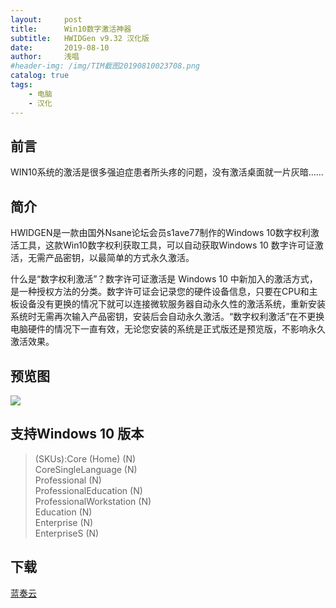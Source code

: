```yaml
---
layout:     post
title:      Win10数字激活神器
subtitle:   HWIDGen v9.32 汉化版
date:       2019-08-10
author:     浅唱
#header-img: /img/TIM截图20190810023708.png
catalog: true
tags:
    - 电脑
    - 汉化
---
```


## 前言
WIN10系统的激活是很多强迫症患者所头疼的问题，没有激活桌面就一片灰暗……

## 简介
HWIDGEN是一款由国外Nsane论坛会员s1ave77制作的Windows 10数字权利激活工具，这款Win10数字权利获取工具，可以自动获取Windows 10 数字许可证激活，无需产品密钥，以最简单的方式永久激活。 

什么是“数字权利激活”？数字许可证激活是 Windows 10 中新加入的激活方式，是一种授权方法的分类。数字许可证会记录您的硬件设备信息，只要在CPU和主板设备没有更换的情况下就可以连接微软服务器自动永久性的激活系统，重新安装系统时无需再次输入产品密钥，安装后会自动永久激活。“数字权利激活”在不更换电脑硬件的情况下一直有效，无论您安装的系统是正式版还是预览版，不影响永久激活效果。 

## 预览图
![](http://www.zdfans.com/wp-content/uploads/2018/05/HWIDGen_CN.jpg)

## 支持Windows 10 版本
> (SKUs):Core (Home) (N) <br /> 
>CoreSingleLanguage (N) <br /> 
>Professional (N) <br /> 
>ProfessionalEducation (N) <br /> 
>ProfessionalWorkstation (N) <br /> 
>Education (N) <br /> 
>Enterprise (N) <br /> 
>EnterpriseS (N)  <br /> 

## 下载
[蓝奏云](https://wwcy.lanzouq.com/i13231a)